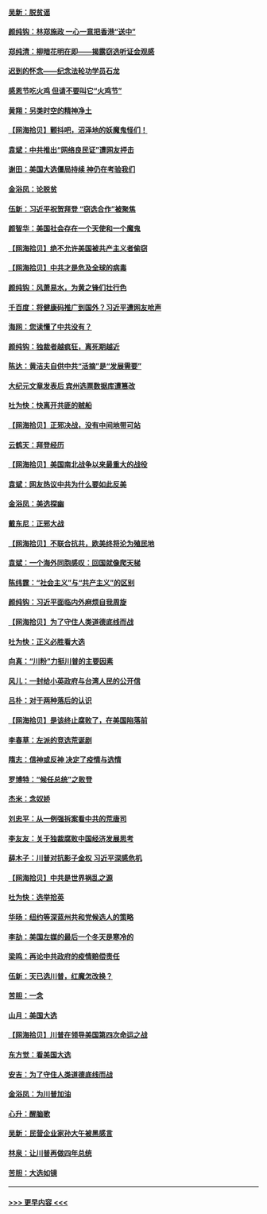 #### [吴新：脱贫谣](../pages/nsc993/n12580839.md?t=11281602) 
#### [颜纯钩：林郑施政 一心一意把香港“送中”](../pages/nsc993/n12580805.md?t=11281602) 
#### [郑纯清：柳暗花明在即——揭露窃选听证会观感](../pages/nsc993/n12580795.md?t=11281602) 
#### [迟到的怀念——纪念法轮功学员石龙](../pages/nsc993/n12580245.md?t=11281602) 
#### [感恩节吃火鸡  但请不要叫它“火鸡节”](../pages/nsc993/n12580252.md?t=11281602) 
#### [黄翔：另类时空的精神净土](../pages/nsc993/n12578638.md?t=11281602) 
#### [【网海拾贝】颤抖吧，沼泽地的妖魔鬼怪们！](../pages/nsc993/n12578552.md?t=11281602) 
#### [袁斌：中共推出“网络良民证”遭网友抨击](../pages/nsc993/n12578511.md?t=11281602) 
#### [谢田：美国大选僵局持续 神仍在考验我们](../pages/nsc993/n12577432.md?t=11281602) 
#### [金浴凤：论脱贫](../pages/nsc993/n12576386.md?t=11281602) 
#### [伍新：习近平祝贺拜登 “窃选合作”被聚焦](../pages/nsc993/n12576358.md?t=11281602) 
#### [颜智华：美国社会存在一个天使和一个魔鬼](../pages/nsc993/n12574299.md?t=11281602) 
#### [【网海拾贝】绝不允许美国被共产主义者偷窃](../pages/nsc993/n12573396.md?t=11281602) 
#### [【网海拾贝】中共才是危及全球的病毒](../pages/nsc993/n12571204.md?t=11281602) 
#### [颜纯钩：风萧易水，为黄之锋们壮行色](../pages/nsc993/n12571487.md?t=11281602) 
#### [千百度：将健康码推广到国外？习近平遭网友呛声](../pages/nsc993/n12570808.md?t=11281602) 
#### [海网：您读懂了中共没有？](../pages/nsc993/n12570487.md?t=11281602) 
#### [颜纯钩：独裁者越疯狂，离死期越近](../pages/nsc993/n12569055.md?t=11281602) 
#### [陈达：黄洁夫自供中共“活摘”是“发展需要”](../pages/nsc993/n12568541.md?t=11281602) 
#### [大纪元文章发表后 宾州选票数据库遭篡改](../pages/nsc993/n12568105.md?t=11281602) 
#### [吐为快：快离开共匪的贼船](../pages/nsc993/n12568462.md?t=11281602) 
#### [【网海拾贝】正邪决战，没有中间地带可站](../pages/nsc993/n12568439.md?t=11281602) 
#### [云鹤天：拜登经历](../pages/nsc993/n12567294.md?t=11281602) 
#### [【网海拾贝】美国南北战争以来最重大的战役](../pages/nsc993/n12567247.md?t=11281602) 
#### [袁斌：网友热议中共为什么要如此反美](../pages/nsc993/n12567162.md?t=11281602) 
#### [金浴凤：美选探幽](../pages/nsc993/n12567147.md?t=11281602) 
#### [戴东尼：正邪大战](../pages/nsc993/n12567033.md?t=11281602) 
#### [【网海拾贝】不联合抗共，欧美终将沦为殖民地](../pages/nsc993/n12565068.md?t=11281602) 
#### [袁斌：一个海外同胞感叹：回国就像爬天梯](../pages/nsc993/n12564986.md?t=11281602) 
#### [陈纬霆：“社会主义”与“共产主义”的区别](../pages/nsc993/n12562417.md?t=11281602) 
#### [颜纯钩：习近平面临内外麻烦自我周旋](../pages/nsc993/n12563356.md?t=11281602) 
#### [【网海拾贝】为了守住人类道德底线而战](../pages/nsc993/n12562542.md?t=11281602) 
#### [吐为快：正义必胜看大选](../pages/nsc993/n12561967.md?t=11281602) 
#### [向真：“川粉”力挺川普的主要因素](../pages/nsc993/n12560774.md?t=11281602) 
#### [风儿：一封给小英政府与台湾人民的公开信](../pages/nsc993/n12560581.md?t=11281602) 
#### [吕朴：对于两种落后的认识](../pages/nsc993/n12560492.md?t=11281602) 
#### [【网海拾贝】是该终止腐败了，在美国陷落前](../pages/nsc993/n12559936.md?t=11281602) 
#### [李春草：左派的竞选荒诞剧](../pages/nsc993/n12558380.md?t=11281602) 
#### [隋志：信神或反神 决定了疫情与选情](../pages/nsc993/n12558255.md?t=11281602) 
#### [罗博特：“候任总统”之败登](../pages/nsc993/n12558189.md?t=11281602) 
#### [杰米：念奴娇](../pages/nsc993/n12558174.md?t=11281602) 
#### [刘忠平：从一例强拆案看中共的荒唐司](../pages/nsc993/n12558036.md?t=11281602) 
#### [李友友：关于独裁腐败中国经济发展思考](../pages/nsc993/n12558004.md?t=11281602) 
#### [薛木子：川普对抗影子金权 习近平深感危机](../pages/nsc993/n12557342.md?t=11281602) 
#### [【网海拾贝】中共是世界祸乱之源](../pages/nsc993/n12555353.md?t=11281602) 
#### [吐为快：选举拾英](../pages/nsc993/n12555041.md?t=11281602) 
#### [华旸：纽约等深蓝州共和党候选人的策略](../pages/nsc993/n12554309.md?t=11281602) 
#### [李劼：美国左媒的最后一个冬天是寒冷的](../pages/nsc993/n12552947.md?t=11281602) 
#### [梁鸣：再论中共政府的疫情赔偿责任](../pages/nsc993/n12553012.md?t=11281602) 
#### [伍新：天已选川普，红魔怎改换？](../pages/nsc993/n12552970.md?t=11281602) 
#### [苦胆：一念](../pages/nsc993/n12552957.md?t=11281602) 
#### [山月：美国大选](../pages/nsc993/n12552446.md?t=11281602) 
#### [【网海拾贝】川普在领导美国第四次命运之战](../pages/nsc993/n12551973.md?t=11281602) 
#### [东方觉：看美国大选](../pages/nsc993/n12551647.md?t=11281602) 
#### [安吉：为了守住人类道德底线而战](../pages/nsc993/n12551111.md?t=11281602) 
#### [金浴凤：为川普加油](../pages/nsc993/n12551085.md?t=11281602) 
#### [心升：醒脑歌](../pages/nsc993/n12550984.md?t=11281602) 
#### [吴新：民营企业家孙大午被黑感言](../pages/nsc993/n12550656.md?t=11281602) 
#### [林泉：让川普再做四年总统](../pages/nsc993/n12550640.md?t=11281602) 
#### [苦胆：大选如镜](../pages/nsc993/n12550630.md?t=11281602) 

----
#### [ >>> 更早内容 <<< ](../indexes/nsc993-earlier.md)
